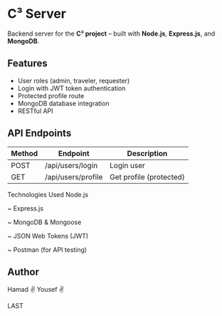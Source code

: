 # C³  Server

Backend server for the **C³ project** – built with **Node.js**, **Express.js**, and **MongoDB**.

## Features

- User roles (admin, traveler, requester)
- Login with JWT token authentication
- Protected profile route
- MongoDB database integration
- RESTful API

## API Endpoints

| Method | Endpoint                 | Description           |
|--------|--------------------------|-----------------------|
| POST   | /api/users/login         | Login user            |
| GET    | /api/users/profile       | Get profile (protected) |



Technologies Used
Node.js

~ Express.js

~ MongoDB & Mongoose

~ JSON Web Tokens (JWT)

~ Postman (for API testing)

## Author

Hamad ✌️
Yousef ✌️





LAST
